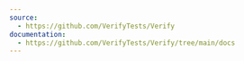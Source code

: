 ```yaml
---
source:
  - https://github.com/VerifyTests/Verify
documentation:
  - https://github.com/VerifyTests/Verify/tree/main/docs
---
```

